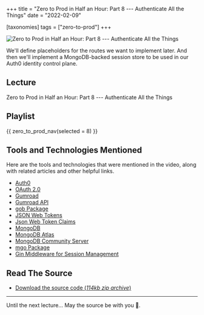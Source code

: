 +++
title = "Zero to Prod in Half an Hour: Part 8 --- Authenticate All the Things"
date = "2022-02-09"

[taxonomies]
tags = ["zero-to-prod"]
+++

![Zero to Prod in Half an Hour: Part 8 --- Authenticate All the Things](/zerotohero-dev/content/images/size/w1200/2024/03/locket.png)

We'll define placeholders for the routes we want to implement later. And then
we'll implement a MongoDB-backed session store to be used in our Auth0 identity
control plane.

Lecture
-------

Zero to Prod in Half an Hour: Part 8 --- Authenticate All the Things

Playlist
--------

{{ zero_to_prod_nav(selected = 8) }}

Tools and Technologies Mentioned
--------------------------------

Here are the tools and technologies that were mentioned in the video, along with
related articles and other helpful links.

* [Auth0](https://auth0.com/)
* [OAuth 2.0](https://oauth.net/2/)
* [Gumroad](https://gumroad.com/)
* [Gumroad API](https://app.gumroad.com/api)
* [gob Package](https://pkg.go.dev/encoding/gob)
* [JSON Web Tokens](https://jwt.io/)
* [Json Web Token Claims](https://auth0.com/docs/secure/tokens/json-web-tokens/json-web-token-claims)
* [MongoDB](https://www.mongodb.com/)
* [MongoDB Atlas](https://www.mongodb.com/cloud/atlas)
* [MongoDB Community Server](https://www.mongodb.com/try/download/community)
* [mgo Package](https://pkg.go.dev/github.com/globalsign/mgo)
* [Gin Middleware for Session Management](https://github.com/gin-contrib/sessions)

Read The Source
---------------

* [Download the source code (_114kb zip
  archive_)](https://assets.zerotohero.dev/zero-to-prod-in-30/zero-to-prod-in-30.zip)

------------

Until the next lecture... May the source be with you 🦄.
